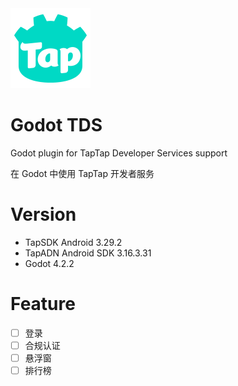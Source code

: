 <img src="icon.svg" width="128" height="128">

# Godot TDS

Godot plugin for TapTap Developer Services support

在 Godot 中使用 TapTap 开发者服务

# Version

- TapSDK Android 3.29.2
- TapADN Android SDK 3.16.3.31
- Godot 4.2.2

# Feature

- [ ] 登录
- [ ] 合规认证
- [ ] 悬浮窗
- [ ] 排行榜
